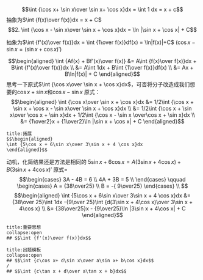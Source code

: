$$\int {\cos x+ \sin x\over \sin x+ \cos x}dx = \int 1 dx = x + c$$
抽象为$\int {f(x)\over f(x)}dx = x + C$
$$2. \int {\cos x - \sin x\over \sin x + \cos x}dx = \ln |\sin x + \cos x| + C$$

抽象为$\int {f'(x)\over f(x)}dx = \int {1\over f(x)}df(x) = \ln|f(x)|+C$  $(\cos x - \sin x = (\sin x + \cos x)')$

$$\begin{aligned}
\int {Af(x) + Bf'(x)\over f(x)} &= A\int {f(x)\over f(x)}dx + B\int {f'(x)\over f(x)}dx \\
&= A\int 1dx + B\int {1\over f(x)}df(x) \\
&= Ax + B\ln|f(x)| + C
\end{aligned}$$
思考一下原式$\int {\cos x\over \sin x + \cos x}dx$，可否将分子改造成我们想要的$\cos x + \sin x$和$\cos x - \sin x$
原式：
$$\begin{aligned}
\int {\cos x\over \sin x + \cos x}dx &= 1/2\int {\cos x + \sin x + \cos x - \sin x\over \sin x + \cos x}dx \\
&= 1/2\int {\cos x + \sin x\over \cos x + \sin x}dx + 1/2\int {\cos x - \sin x \over\cos x + \sin x}dx \\
&= {1\over2}x + {1\over2}\ln |\sin x + \cos x| + C
\end{aligned}$$

```ad-seealso
title:拓展
$$\begin{aligned}
\int {5\cos x + 6\sin x\over 3\sin x + 4 \cos x}dx
\end{aligned}$$
```

动机，化简结果还是方法是相同的
$5\sin x + 6\cos x = A(3\sin x + 4\cos x) + B(3\sin x + 4\cos x)'$
原式=
$$\begin{cases}
3A - 4B = 6 \\
4A + 3B = 5 \\
\end{cases}  \qquad  \begin{cases}
A = {38\over25} \\
B = -{ 9\over25}
\end{cases} \\
$$
$$\begin{aligned}
\int {5\cos x + 6\sin x\over 3\sin x + 4 \cos x}dx &= {38\over 25}\int 1dx -{9\over 25}\int {d(3\sin x + 4\cos x)\over 3\sin x + 4\cos x} \\
&= {38\over25}x - {9\over25}\ln |3\sin x + 4\cos x| + C
\end{aligned}$$

```ad-important
title:重要思想
collapse:open
## $$\int {f'(x)\over f(x)}dx$$
```

```ad-example
title:出题模板
collapse:open
## $$\int {c\cos x+ d\sin x\over a\sin x+ b\cos x}dx$$
/
## $$\int {c\tan x + d\over a\tan x + b}dx$$
```
